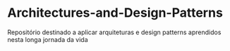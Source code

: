 # Architectures-and-Design-Patterns
Repositório destinado a aplicar arquiteturas e design patterns aprendidos nesta longa jornada da vida
